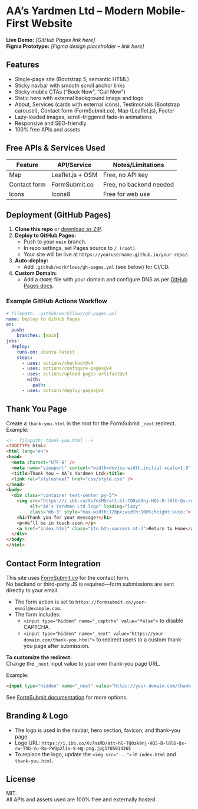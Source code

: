 # AA’s Yardmen Ltd – Modern Mobile-First Website

**Live Demo:** _[GitHub Pages link here]_  
**Figma Prototype:** _[Figma design placeholder – link here]_

## Features

- Single-page site (Bootstrap 5, semantic HTML)
- Sticky navbar with smooth scroll anchor links
- Sticky mobile CTAs (“Book Now”, “Call Now”)
- Static hero with external background image and logo
- About, Services (cards with external icons), Testimonials (Bootstrap carousel), Contact form (FormSubmit.co), Map (Leaflet.js), Footer
- Lazy-loaded images, scroll-triggered fade-in animations
- Responsive and SEO-friendly
- 100% free APIs and assets

## Free APIs & Services Used

| Feature         | API/Service         | Notes/Limitations                  |
|-----------------|--------------------|------------------------------------|
| Map             | Leaflet.js + OSM   | Free, no API key                   |
| Contact form    | FormSubmit.co      | Free, no backend needed            |
| Icons           | Icons8             | Free for web use                   |

## Deployment (GitHub Pages)

1. **Clone this repo** or [download as ZIP](https://github.com/your-repo-url).
2. **Deploy to GitHub Pages:**  
   - Push to your `main` branch.
   - In repo settings, set Pages source to `/ (root)`.
   - Your site will be live at `https://yourusername.github.io/your-repo/`.
3. **Auto-deploy:**  
   - Add `.github/workflows/gh-pages.yml` (see below) for CI/CD.
4. **Custom Domain:**  
   - Add a `CNAME` file with your domain and configure DNS as per [GitHub Pages docs](https://docs.github.com/en/pages/configuring-a-custom-domain-for-your-github-pages-site).

### Example GitHub Actions Workflow

```yaml
# filepath: .github/workflows/gh-pages.yml
name: Deploy to GitHub Pages
on:
  push:
    branches: [main]
jobs:
  deploy:
    runs-on: ubuntu-latest
    steps:
      - uses: actions/checkout@v4
      - uses: actions/configure-pages@v4
      - uses: actions/upload-pages-artifact@v3
        with:
          path: .
      - uses: actions/deploy-pages@v4
```

## Thank You Page

Create a `thank-you.html` in the root for the FormSubmit `_next` redirect.  
Example:

```html
<!-- filepath: thank-you.html -->
<!DOCTYPE html>
<html lang="en">
<head>
  <meta charset="UTF-8" />
  <meta name="viewport" content="width=device-width,initial-scale=1.0" />
  <title>Thank You – AA’s Yardmen Ltd</title>
  <link rel="stylesheet" href="css/style.css" />
</head>
<body>
  <div class="container text-center py-5">
    <img src="https://i.ibb.co/Xv7nsMD/att-hl-TQ0zk9nj-HQ5-B-l8l6-Qs-rw-Thb-Vu-Ra-PWQp2lix-9-Hg-png.jpg1705014365"
         alt="AA’s Yardmen Ltd logo" loading="lazy"
         class="mb-3" style="max-width:120px;width:100%;height:auto;">
    <h1>Thank you for your message!</h1>
    <p>We’ll be in touch soon.</p>
    <a href="index.html" class="btn btn-success mt-3">Return to Home</a>
  </div>
</body>
</html>
```

## Contact Form Integration

This site uses [FormSubmit.co](https://formsubmit.co/) for the contact form.  
No backend or third-party JS is required—form submissions are sent directly to your email.

- The form action is set to `https://formsubmit.co/your-email@example.com`.
- The form includes:
  - `<input type="hidden" name="_captcha" value="false">` to disable CAPTCHA.
  - `<input type="hidden" name="_next" value="https://your-domain.com/thank-you.html">` to redirect users to a custom thank-you page after submission.

**To customize the redirect:**  
Change the `_next` input value to your own thank-you page URL.

Example:
```html
<input type="hidden" name="_next" value="https://your-domain.com/thank-you.html">
```

See [FormSubmit documentation](https://formsubmit.co/docs) for more options.

## Branding & Logo

- The logo is used in the navbar, hero section, favicon, and thank-you page.
- Logo URL: `https://i.ibb.co/Xv7nsMD/att-hl-TQ0zk9nj-HQ5-B-l8l6-Qs-rw-Thb-Vu-Ra-PWQp2lix-9-Hg-png.jpg1705014365`
- To replace the logo, update the `<img src="...">` in `index.html` and `thank-you.html`.

## License

MIT.  
All APIs and assets used are 100% free and externally hosted.

<!-- Figma design placeholder – link here -->
